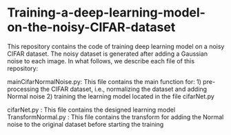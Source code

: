 # Training-a-deep-learning-model-on-the-noisy-CIFAR-dataset

This repository contains the code of training deep learning model on a noisy CIFAR dataset. The noisy dataset is generated after adding a Gaussian noise to each image. In what follows, we describe each file of this repository:

mainCifarNormalNoise.py: This file contains the main function for:
                           1) pre-processing the CIFAR dataset, i.e., normalizing the dataset and adding Normal noise
                           2) training the learning model located in the file cifarNet.py

cifarNet.py            : This file contains the designed learning model
TransformNormal.py     : This file contains the transform for adding the Normal noise to the original dataset before starting the training


 
